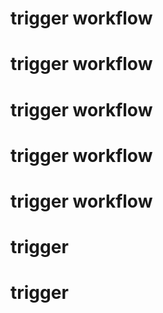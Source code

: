 # trigger workflow
# trigger workflow
# trigger workflow
# trigger workflow
# trigger workflow
# trigger
# trigger
